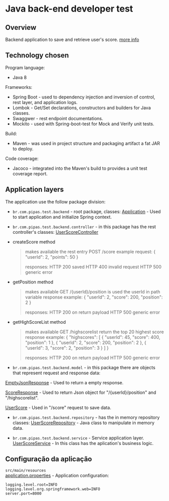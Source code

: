Java back-end developer test
============================

## Overview
Backend application to save and retrieve user's score.
[more info](https://github.com/gilmaslima/pipas.test.backend/blob/master/Java%20back-end%20developer%20test.pdf)


## Technology chosen

Program language:
* Java 8 

Frameworks:
* Spring Boot - used to dependency injection and inversion of control, rest layer, and application logs.
* Lombok - Get/Set declarations, constructors and builders for Java classes.
* Swaggwer - rest endpoint documentations.
* Mockito - used with Spring-boot-test for Mock and Verify unit tests.


Build:
* Maven - was used in project structure and packaging artifact a fat JAR to deploy.

Code coverage:
* Jacoco - integrated into the Maven's build to provides a unit test coverage report.


## Application layers
The application use the follow package division:
* ``br.com.pipas.test.backend`` - root package, classes:
[Application](https://github.com/gilmaslima/pipas.test.backend/blob/master/src/main/java/br/com/pipas/test/backend/Application.java) - Used to start application and initialize Spring context.

* ``br.com.pipas.test.backend.controller`` - in this package has the rest controller's classes:
[UserScoreController](https://github.com/gilmaslima/pipas.test.backend/blob/master/src/main/java/br/com/pipas/test/backend/controller/UserScoreController.java)
- createScore method 
  > makes available the rest entry POST /score
  > example request: 
  > {
  >  "userId": 2,
  >  "points": 50
  >	}
  >
  > responses:
  > HTTP 200 saved 
  > HTTP 400 invalid request
  > HTTP 500 generic error

- getPosition method
  > makes available GET /{userId}/position
  > is used the userId in path variable
  > response example:
  > {
  >  "userId": 2,
  >  "score": 200,
  >  "position": 2
  >	}
  >
  > responses:
  > HTTP 200 on return payload
  > HTTP 500 generic error

- getHighScoreList method
  > makes available GET /highscorelist
  > return the top 20 highest score
  > response example:
  > {
  >  "highscores": [
  >      {
  >          "userId": 45,
  >          "score": 400,
  >          "position": 1
  >      },
  >      {
  >          "userId": 2,
  >          "score": 200,
  >          "position": 2
  >      },
  >      {
  >          "userId": 3,
  >          "score": 2,
  >          "position": 3
  >      }
  >  ]
  >	}
  >
  > responses:
  > HTTP 200 on return payload
  > HTTP 500 generic error


* ``br.com.pipas.test.backend.model`` - in this package there are objects that represent request and response data:

[EmptyJsonResponse](https://github.com/gilmaslima/pipas.test.backend/blob/master/src/main/java/br/com/pipas/test/backend/model/EmptyJsonResponse.java) - Used to return a empty response.

[ScoreResponse](https://github.com/gilmaslima/pipas.test.backend/blob/master/src/main/java/br/com/pipas/test/backend/model/ScoreResponse.java) - Used to return Json object for "/{userId}/position" and  "/highscorelist".

[UserScore](https://github.com/gilmaslima/pipas.test.backend/blob/master/src/main/java/br/com/pipas/test/backend/model/UserScore.java) - Used in "/score" request to save data.


* ``br.com.pipas.test.backend.repository`` - has the in memory repository classes:
[UserScoreRepository](https://github.com/gilmaslima/pipas.test.backend/blob/master/src/main/java/br/com/pipas/test/backend/repository/UserScoreRepository.java) - Java class to manipulate in memory data.


* ``br.com.pipas.test.backend.service`` - Service application layer.
[UserScoreService](https://github.com/gilmaslima/pipas.test.backend/blob/master/src/main/java/br/com/pipas/test/backend/service/UserScoreService.java) - In this class has the aplication's business logic.



## Configuração da aplicação
``src/main/resources``<br>
[application.properties](https://github.com/gilmaslima/pipas.test.backend/blob/master/src/main/resources/application.properties) - Application configuration:
    
	logging.level.root=INFO
	logging.level.org.springframework.web=INFO
	server.port=8000
